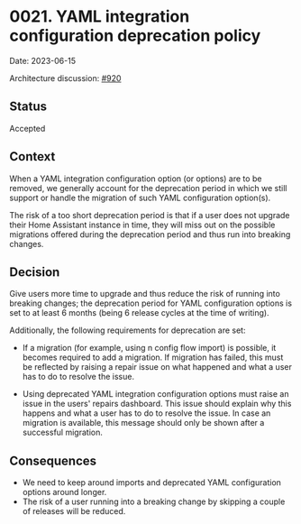 # 0021. YAML integration configuration deprecation policy

Date: 2023-06-15

Architecture discussion: [#920](https://github.com/home-assistant/architecture/discussions/920)

## Status

Accepted

## Context

When a YAML integration configuration option (or options) are to be removed, we
generally account for the deprecation period in which we still support or handle
the migration of such YAML configuration option(s).

The risk of a too short deprecation period is that if a user does not upgrade
their Home Assistant instance in time, they will miss out on the possible
migrations offered during the deprecation period and thus run into
breaking changes.

## Decision

Give users more time to upgrade and thus reduce the risk of running into
breaking changes; the deprecation period for YAML configuration options is
set to at least 6 months (being 6 release cycles at the time of writing).

Additionally, the following requirements for deprecation are set:

- If a migration (for example, using n config flow import) is possible, it
  becomes required to add a migration. If migration has failed, this must be
  reflected by raising a repair issue on what happened and what a user has
  to do to resolve the issue.

- Using deprecated YAML integration configuration options must raise an
  issue in the users' repairs dashboard. This issue should explain why
  this happens and what a user has to do to resolve the issue. In case an
  migration is available, this message should only be shown after a
  successful migration.

## Consequences

- We need to keep around imports and deprecated YAML configuration options
  around longer.
- The risk of a user running into a breaking change by skipping a couple of
  releases will be reduced.
